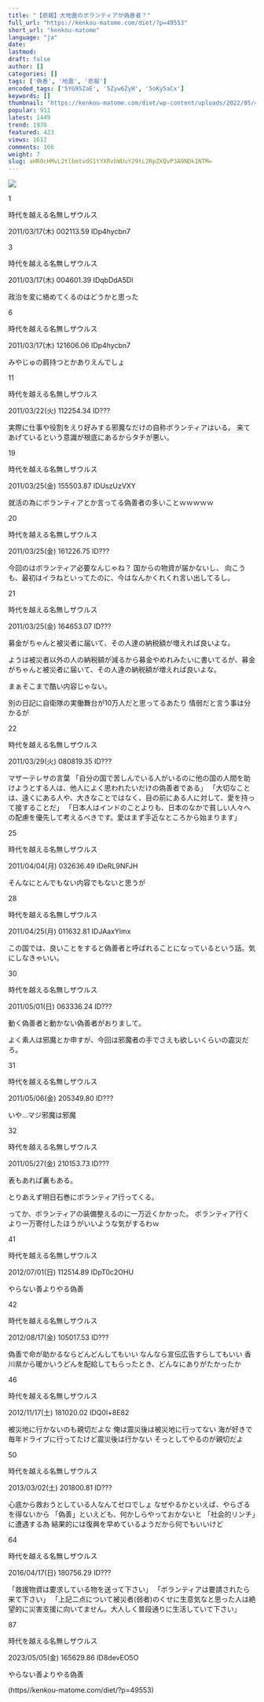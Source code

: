 ```yaml
---
title: "【悲報】大地震のボランティアが偽善者？"
full_url: "https://kenkou-matome.com/diet/?p=49553"
short_url: "kenkou-matome"
language: "ja"
date: 
lastmod: 
draft: false
author: []
categories: []
tags: ['偽善', '地震', '悲報']
encoded_tags: ['5YG95ZaE', '5Zyw6ZyH', '5oKy5aCx']
keywords: []
thumbnail: "https://kenkou-matome.com/diet/wp-content/uploads/2022/05/4001201_m.jpg"
popular: 911
latest: 1449
trend: 1970
featured: 423
views: 1612
comments: 166
weight: 7
slug: aHR0cHMvL2tlbmtvdS1tYXRvbWUuY29tL2RpZXQvP3A9NDk1NTM=
---
```


![](https://kenkou-matome.com/diet/wp-content/uploads/2022/05/4001201_m.jpg)

<div><p class='t_h'>1 <p>時代を越える名無しザウルス</p> <p> 2011/03/17(木) 002113.59 IDp4hycbn7</p></p><p></p><p class='adrectangle artAd'></p><p id='more-49553'></p><p class='t_h'>3 <p>時代を越える名無しザウルス</p> <p> 2011/03/17(木) 004601.39 IDqbDdA5Dl</p></p><p class='t_b'>政治を変に絡めてくるのはどうかと思った</p><p class='t_h'>6 <p>時代を越える名無しザウルス</p> <p> 2011/03/17(木) 121606.06 IDp4hycbn7</p></p><p class='t_b'>みやじゅの肩持つとかありえんでしょ</p><p class='t_h'>11 <p>時代を越える名無しザウルス</p> <p> 2011/03/22(火) 112254.34 ID???</p></p><p class='t_b'>実際に仕事や役割をえり好みする邪魔なだけの自称ボランティアはいる。 来てあげているという意識が根底にあるからタチが悪い。</p><p class='t_h'>19 <p>時代を越える名無しザウルス</p> <p> 2011/03/25(金) 155503.87 IDUszUzVXY</p></p><p class='t_b'>就活の為にボランティアとか言ってる偽善者の多いことｗｗｗｗｗ</p><p class='t_h'>20 <p>時代を越える名無しザウルス</p> <p> 2011/03/25(金) 161226.75 ID???</p></p><p class='t_b'>今回のはボランティア必要なんじゃね？ 国からの物資が届かないし、 向こうも、最初はイラねといってたのに、今はなんかくれくれ言い出してるし。</p><p class='t_h'>21 <p>時代を越える名無しザウルス</p> <p> 2011/03/25(金) 164653.07 ID???</p></p> 募金がちゃんと被災者に届いて、その人達の納税額が増えれば良いよな。<p>ようは被災者以外の人の納税額が減るから募金やめれみたいに書いてるが、募金がちゃんと被災者に届いて、その人達の納税額が増えれば良いよな。</p><p>まぁそこまで酷い内容じゃない。</p><p>別の日記に自衛隊の実働舞台が10万人だと思ってるあたり 情弱だと言う事は分かるが</p><p class='t_h'>22 <p>時代を越える名無しザウルス</p> <p> 2011/03/29(火) 080819.35 ID???</p></p><p class='t_b'>マザーテレサの言葉 「自分の国で苦しんでいる人がいるのに他の国の人間を助けようとする人は、他人によく思われたいだけの偽善者である」 「大切なことは、遠くにある人や、大きなことではなく、目の前にある人に対して、愛を持って接することだ」 「日本人はインドのことよりも、日本のなかで貧しい人々への配慮を優先して考えるべきです。愛はまず手近なところから始まります」</p><p class='t_h'>25 <p>時代を越える名無しザウルス</p> <p> 2011/04/04(月) 032636.49 IDeRL9NFJH</p></p><p class='t_b'>そんなにとんでもない内容でもないと思うが</p><p class='t_h'>28 <p>時代を越える名無しザウルス</p> <p> 2011/04/25(月) 011632.81 IDJAaxYlmx</p></p><p class='t_b'>この国では、良いことをすると偽善者と呼ばれることになっているという話。気にしなきゃいい。</p><p class='t_h'>30 <p>時代を越える名無しザウルス</p> <p> 2011/05/01(日) 063336.24 ID???</p></p><p>動く偽善者と動かない偽善者がおりまして。</p><p>よく素人は邪魔とか申すが、今回は邪魔者の手でさえも欲しいくらいの震災だろ。</p><p class='t_h'>31 <p>時代を越える名無しザウルス</p> <p> 2011/05/06(金) 205349.80 ID???</p></p><p class='t_b'>いや…マジ邪魔は邪魔</p><p class='t_h'>32 <p>時代を越える名無しザウルス</p> <p> 2011/05/27(金) 210153.73 ID???</p></p><p>表もあれば裏もある。</p><p>とりあえず明日石巻にボランティア行ってくる。</p><p>ってか、ボランティアの装備整えるのに一万近くかかった。 ボランティア行くより一万寄付したほうがいいような気がするわｗ</p><p class='t_h'>41 <p>時代を越える名無しザウルス</p> <p> 2012/07/01(日) 112514.89 IDpT0c2OHU</p></p><p class='t_b'>やらない善よりやる偽善</p><p class='t_h'>42 <p>時代を越える名無しザウルス</p> <p> 2012/08/17(金) 105017.53 ID???</p></p><p class='t_b'>偽善で命が助かるならどんどんしてもいい なんなら宣伝広告すらしてもいい 香川県から暖かいうどんを配給してもらったとき、どんなにありがたかったか</p><p class='t_h'>46 <p>時代を越える名無しザウルス</p> <p> 2012/11/17(土) 181020.02 IDQ0l+8E82</p></p><p class='t_b'>被災地に行かないのも親切だよな 俺は震災後は被災地に行ってない 海が好きで毎年ドライブに行ってたけど震災後は行かない そっとしてやるのが親切だよ</p><p class='t_h'>50 <p>時代を越える名無しザウルス</p> <p> 2013/03/02(土) 201800.81 ID???</p></p><p class='t_b'>心底から救おうとしている人なんてゼロでしょ なぜやるかといえば、やらざるを得ないから 「偽善」といえども、何かしらやっておかないと 「社会的リンチ」に遭遇する為 結果的には復興を早めているようだから何でもいいけど</p><p class='t_h'>64 <p>時代を越える名無しザウルス</p> <p> 2016/04/17(日) 180756.29 ID???</p></p><p class='t_b'>「救援物資は要求している物を送って下さい」 「ボランティアは要請されたら来て下さい」 「上記二点について被災者(弱者)のくせに生意気なと思った人は絶望的に災害支援に向いてません。大人しく普段通りに生活していて下さい」</p><p class='t_h'>87 <p>時代を越える名無しザウルス</p> <p> 2023/05/05(金) 165629.86 ID8devEO5O</p></p><p class='t_b'>やらない善よりやる偽善</p></div>

(https//kenkou-matome.com/diet/?p=49553)
